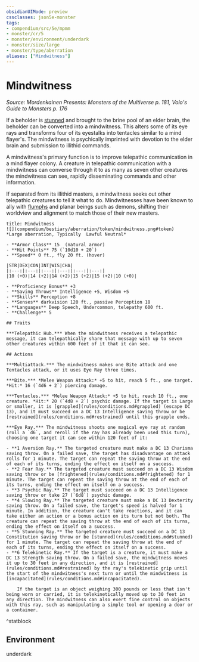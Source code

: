 ```yaml
---
obsidianUIMode: preview
cssclasses: json5e-monster
tags:
- compendium/src/5e/mpmm
- monster/cr/5
- monster/environment/underdark
- monster/size/large
- monster/type/aberration
aliases: ["Mindwitness"]
---
```

# Mindwitness
*Source: Mordenkainen Presents: Monsters of the Multiverse p. 181, Volo's Guide to Monsters p. 176*  

If a beholder is [stunned](rules/conditions.md#stunned) and brought to the brine pool of an elder brain, the beholder can be converted into a mindwitness. This alters some of its eye rays and transforms four of its eyestalks into tentacles similar to a mind flayer's. The mindwitness is psychically imprinted with devotion to the elder brain and submission to illithid commands.

A mindwitness's primary function is to improve telepathic communication in a mind flayer colony. A creature in telepathic communication with a mindwitness can converse through it to as many as seven other creatures the mindwitness can see, rapidly disseminating commands and other information.

If separated from its illithid masters, a mindwitness seeks out other telepathic creatures to tell it what to do. Mindwitnesses have been known to ally with [flumphs](compendium/bestiary/aberration/flumph.md) and planar beings such as demons, shifting their worldview and alignment to match those of their new masters.

```ad-statblock
title: Mindwitness
![](compendium/bestiary/aberration/token/mindwitness.png#token)
*Large aberration, Typically  Lawful Neutral*

- **Armor Class** 15  (natural armor)
- **Hit Points** 75 (`10d10 + 20`)
- **Speed** 0 ft., fly 20 ft. (hover)

|STR|DEX|CON|INT|WIS|CHA|
|:---:|:---:|:---:|:---:|:---:|:---:|
|10 (+0)|14 (+2)|14 (+2)|15 (+2)|15 (+2)|10 (+0)|

- **Proficiency Bonus** +3
- **Saving Throws** Intelligence +5, Wisdom +5
- **Skills** Perception +8
- **Senses** darkvision 120 ft., passive Perception 18
- **Languages** Deep Speech, Undercommon, telepathy 600 ft.
- **Challenge** 5

## Traits

***Telepathic Hub.*** When the mindwitness receives a telepathic message, it can telepathically share that message with up to seven other creatures within 600 feet of it that it can see.

## Actions

***Multiattack.*** The mindwitness makes one Bite attack and one Tentacles attack, or it uses Eye Ray three times.

***Bite.*** *Melee Weapon Attack:* +5 to hit, reach 5 ft., one target. *Hit:* 16 (`4d6 + 2`) piercing damage.

***Tentacles.*** *Melee Weapon Attack:* +5 to hit, reach 10 ft., one creature. *Hit:* 20 (`4d8 + 2`) psychic damage. If the target is Large or smaller, it is [grappled](rules/conditions.md#grappled) (escape DC 13), and it must succeed on a DC 13 Intelligence saving throw or be [restrained](rules/conditions.md#restrained) until this grapple ends.

***Eye Ray.*** The mindwitness shoots one magical eye ray at random (roll a `d6`, and reroll if the ray has already been used this turn), choosing one target it can see within 120 feet of it:

- **1 Aversion Ray.** The targeted creature must make a DC 13 Charisma saving throw. On a failed save, the target has disadvantage on attack rolls for 1 minute. The target can repeat the saving throw at the end of each of its turns, ending the effect on itself on a success.  
- **2 Fear Ray.** The targeted creature must succeed on a DC 13 Wisdom saving throw or be [frightened](rules/conditions.md#frightened) for 1 minute. The target can repeat the saving throw at the end of each of its turns, ending the effect on itself on a success.  
- **3 Psychic Ray.** The target must succeed on a DC 13 Intelligence saving throw or take 27 (`6d8`) psychic damage.  
- **4 Slowing Ray.** The targeted creature must make a DC 13 Dexterity saving throw. On a failed save, the target's speed is halved for 1 minute. In addition, the creature can't take reactions, and it can take either an action or a bonus action on its turn but not both. The creature can repeat the saving throw at the end of each of its turns, ending the effect on itself on a success.  
- **5 Stunning Ray.** The targeted creature must succeed on a DC 13 Constitution saving throw or be [stunned](rules/conditions.md#stunned) for 1 minute. The target can repeat the saving throw at the end of each of its turns, ending the effect on itself on a success.  
- **6 Telekinetic Ray.** If the target is a creature, it must make a DC 13 Strength saving throw. On a failed save, the mindwitness moves it up to 30 feet in any direction, and it is [restrained](rules/conditions.md#restrained) by the ray's telekinetic grip until the start of the mindwitness's next turn or until the mindwitness is [incapacitated](rules/conditions.md#incapacitated).  

    If the target is an object weighing 300 pounds or less that isn't being worn or carried, it is telekinetically moved up to 30 feet in any direction. The mindwitness can also exert fine control on objects with this ray, such as manipulating a simple tool or opening a door or a container.  
```
^statblock

## Environment

underdark